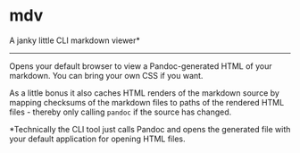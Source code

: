 # mdv

A janky little CLI markdown viewer\*

----

Opens your default browser to view a Pandoc-generated HTML of
your markdown. You can bring your own CSS if you want.

As a little bonus it also caches HTML renders of the markdown source by mapping checksums of the markdown files to paths of the rendered HTML files - thereby only calling `pandoc` if the source has changed.

\*Technically the CLI tool just calls Pandoc and opens the generated file
with your default application for opening HTML files.